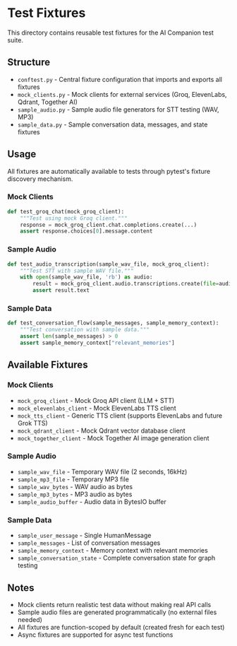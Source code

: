 # Test Fixtures

This directory contains reusable test fixtures for the AI Companion test suite.

## Structure

- `conftest.py` - Central fixture configuration that imports and exports all fixtures
- `mock_clients.py` - Mock clients for external services (Groq, ElevenLabs, Qdrant, Together AI)
- `sample_audio.py` - Sample audio file generators for STT testing (WAV, MP3)
- `sample_data.py` - Sample conversation data, messages, and state fixtures

## Usage

All fixtures are automatically available to tests through pytest's fixture discovery mechanism.

### Mock Clients

```python
def test_groq_chat(mock_groq_client):
    """Test using mock Groq client."""
    response = mock_groq_client.chat.completions.create(...)
    assert response.choices[0].message.content
```

### Sample Audio

```python
def test_audio_transcription(sample_wav_file, mock_groq_client):
    """Test STT with sample WAV file."""
    with open(sample_wav_file, 'rb') as audio:
        result = mock_groq_client.audio.transcriptions.create(file=audio)
        assert result.text
```

### Sample Data

```python
def test_conversation_flow(sample_messages, sample_memory_context):
    """Test conversation with sample data."""
    assert len(sample_messages) > 0
    assert sample_memory_context["relevant_memories"]
```

## Available Fixtures

### Mock Clients
- `mock_groq_client` - Mock Groq API client (LLM + STT)
- `mock_elevenlabs_client` - Mock ElevenLabs TTS client
- `mock_tts_client` - Generic TTS client (supports ElevenLabs and future Grok TTS)
- `mock_qdrant_client` - Mock Qdrant vector database client
- `mock_together_client` - Mock Together AI image generation client

### Sample Audio
- `sample_wav_file` - Temporary WAV file (2 seconds, 16kHz)
- `sample_mp3_file` - Temporary MP3 file
- `sample_wav_bytes` - WAV audio as bytes
- `sample_mp3_bytes` - MP3 audio as bytes
- `sample_audio_buffer` - Audio data in BytesIO buffer

### Sample Data
- `sample_user_message` - Single HumanMessage
- `sample_messages` - List of conversation messages
- `sample_memory_context` - Memory context with relevant memories
- `sample_conversation_state` - Complete conversation state for graph testing

## Notes

- Mock clients return realistic test data without making real API calls
- Sample audio files are generated programmatically (no external files needed)
- All fixtures are function-scoped by default (created fresh for each test)
- Async fixtures are supported for async test functions

